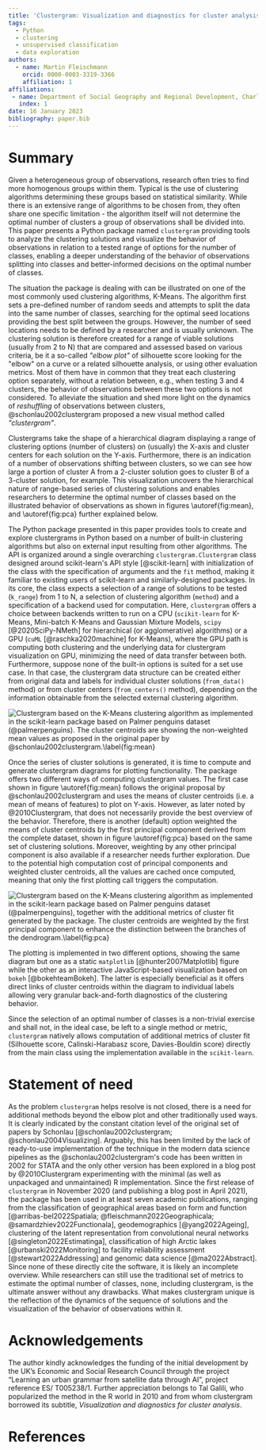 ```yaml
---
title: 'Clustergram: Visualization and diagnostics for cluster analysis'
tags:
  - Python
  - clustering
  - unsupervised classification
  - data exploration
authors:
  - name: Martin Fleischmann
    orcid: 0000-0003-3319-3366
    affiliation: 1
affiliations:
 - name: Department of Social Geography and Regional Development, Charles University
   index: 1
date: 16 January 2023
bibliography: paper.bib
---
```


# Summary

Given a heterogeneous group of observations, research often tries to find more
homogenous groups within them. Typical is the use of clustering algorithms determining
these groups based on statistical similarity. While there is an extensive range of
algorithms to be chosen from, they often share one specific limitation - the algorithm
itself will not determine the optimal number of clusters a group of observations shall
be divided into. This paper presents a Python package named `clustergram` providing
tools to analyze the clustering solutions and visualize the behavior of observations in
relation to a tested range of options for the number of classes, enabling a deeper
understanding of the behavior of observations splitting into classes and better-informed
decisions on the optimal number of classes.

The situation the package is dealing with can be illustrated on one of the most commonly
used clustering algorithms, K-Means. The algorithm first sets a pre-defined number of
random seeds and attempts to split the data into the same number of classes, searching
for the optimal seed locations providing the best split between the groups. However, the
number of seed locations needs to be defined by a researcher and is usually unknown. The
clustering solution is therefore created for a range of viable solutions (usually from 2
to N) that are compared and assessed based on various criteria, be it a so-called
_"elbow plot"_ of silhouette score looking for the "elbow" on a curve or a related
silhouette analysis, or using other evaluation metrics. Most of them have in common that
they treat each clustering option separately, without a relation between, e.g., when
testing 3 and 4 clusters, the behavior of observations between these two options is not
considered. To alleviate the situation and shed more light on the dynamics of
_reshuffling_ of observations between clusters, @schonlau2002clustergram proposed a new
visual method called _"clustergram"_.

Clustergrams take the shape of a hierarchical diagram displaying a range of clustering
options (number of clusters) on (usually) the X-axis and cluster centers for each
solution on the Y-axis. Furthermore, there is an indication of a number of observations
shifting between clusters, so we can see how large a portion of cluster A from a
2-cluster solution goes to cluster B of a 3-cluster solution, for example. This
visualization uncovers the hierarchical nature of range-based series of clustering
solutions and enables researchers to determine the optimal number of classes based on
the illustrated behavior of observations as shown in figures \autoref{fig:mean}, and
\autoref{fig:pca} further explained below.

The Python package presented in this paper provides tools to create and explore
clustergrams in Python based on a number of built-in clustering algorithms but also on
external input resulting from other algorithms. The API is organized around a single
overarching `clustergram.Clustergram` class designed around scikit-learn's API style
[@scikit-learn] with initialization of the class with the specification of arguments and
the `fit` method, making it familiar to existing users of scikit-learn and
similarly-designed packages. In its core, the class expects a selection of a range of
solutions to be tested (`k_range`) from 1 to N, a selection of clustering algorithm
(`method`) and a specification of a backend used for computation. Here, `clustergram`
offers a choice between backends written to run on a CPU (`scikit-learn` for K-Means,
Mini-batch K-Means and Gaussian Mixture Models, `scipy` [@2020SciPy-NMeth] for
hierarchical (or agglomerative) algorithms) or a GPU (`cuML` [@raschka2020machine] for
K-Means), where the GPU path is computing both clustering and the underlying data for
clustergram visualization on GPU, minimizing the need of data transfer between both.
Furthermore, suppose none of the built-in options is suited for a set use case. In that
case, the clustergram data structure can be created either from original data and labels
for individual cluster solutions (`from_data()` method) or from cluster centers
(`from_centers()` method), depending on the information obtainable from the selected
external clustering algorithm.

![Clustergram based on the K-Means clustering algorithm as implemented in the
scikit-learn package based on Palmer penguins dataset (@palmerpenguins). The cluster
centroids are showing the non-weighted mean values as proposed in the original paper by
@schonlau2002clustergram.\label{fig:mean}](mean.svg)

Once the series of cluster solutions is generated, it is time to compute and generate
clustergram diagrams for plotting functionality. The package offers two different ways
of computing clustergram values. The first case shown in figure \autoref{fig:mean}
follows the original proposal by @schonlau2002clustergram and uses the means of cluster
centroids (i.e. a mean of means of features) to plot on Y-axis. However, as later noted
by @2010Clustergram, that does not necessarily provide the best overview of the
behavior. Therefore, there is another (default) option weighted the means of cluster
centroids by the first principal component derived from the complete dataset, shown in
figure \autoref{fig:pca} based on the same set of clustering solutions. Moreover,
weighting by any other principal component is also available if a researcher needs
further exploration. Due to the potential high computation cost of principal components
and weighted cluster centroids, all the values are cached once computed, meaning that
only the first plotting call triggers the computation.

![Clustergram based on the K-Means clustering algorithm as implemented in the
scikit-learn package based on Palmer penguins dataset (@palmerpenguins), together with
the additional metrics of cluster fit generated by the package. The cluster centroids
are weighted by the first principal component to enhance the distinction between the
branches of the dendrogram.\label{fig:pca}](pca.svg)

The plotting is implemented in two different options, showing the same diagram but one
as a static `matplotlib` [@hunter2007Matplotlib] figure while the other as an
interactive JavaScript-based visualization based on `bokeh` [@bokehteamBokeh]. The
latter is especially beneficial as it offers direct links of cluster centroids within
the diagram to individual labels allowing very granular back-and-forth diagnostics of
the clustering behavior.

Since the selection of an optimal number of classes is a non-trivial exercise and shall
not, in the ideal case, be left to a single method or metric, `clustergram` natively
allows computation of additional metrics of cluster fit (Silhouette score,
Calinski-Harabasz score, Davies-Bouldin score) directly from the main class using the
implementation available in the `scikit-learn`.

# Statement of need

As the problem `clustergram` helps resolve is not closed, there is a need for additional
methods beyond the elbow plot and other traditionally used ways. It is clearly indicated
by the constant citation level of the original set of papers by Schonlau
[@schonlau2002clustergram; @schonlau2004Visualizing]. Arguably, this has been limited by
the lack of ready-to-use implementation of the technique in the modern data science
pipelines as the @schonlau2002clustergram's code has been written in 2002 for STATA and
the only other version has been explored in a blog post by @2010Clustergram
experimenting with the minimal (as well as unpackaged and unmaintained) R
implementation. Since the first release of `clustergram` in November 2020 (and
publishing a blog post in April 2021), the package has been used in at least seven
academic publications, ranging from the classification of geographical areas based on
form and function [@arribas-bel2022Spatiala; @fleischmann2022Geographicala;
@samardzhiev2022Functionala], geodemographics [@yang2022Ageing], clustering of the
latent representation from convolutional neural networks [@singleton2022Estimatinga],
classification of high Arctic lakes [@urbanski2022Monitoring] to facility reliability
assessment [@stewart2022Addressing] and genomic data science [@ma2022Abstract]. Since
none of these directly cite the software, it is likely an incomplete overview. While
researchers can still use the traditional set of metrics to estimate the optimal number
of classes, none, including clustergram, is the ultimate answer without any drawbacks.
What makes clustergram unique is the reflection of the dynamics of the sequence of
solutions and the visualization of the behavior of observations within it.

# Acknowledgements

The author kindly acknowledges the funding of the initial development by the UK’s
Economic and Social Research Council through the project “Learning an urban grammar from
satellite data through AI”, project reference ES/ T005238/1. Further appreciation
belongs to Tal Galili, who popularized the method in the R world in 2010 and from whom
clustergram borrowed its subtitle, _Visualization and diagnostics for cluster analysis_.

# References
